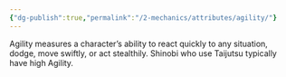 ```yaml
---
{"dg-publish":true,"permalink":"/2-mechanics/attributes/agility/"}
---
```


Agility measures a character’s ability to react quickly to any situation, dodge, move swiftly, or act stealthily. Shinobi who use Taijutsu typically have high Agility.